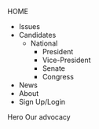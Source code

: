 HOME
- Issues
- Candidates
    - National
        - President
        - Vice-President
        - Senate
        - Congress
- News
- About
- Sign Up/Login


Hero
Our advocacy